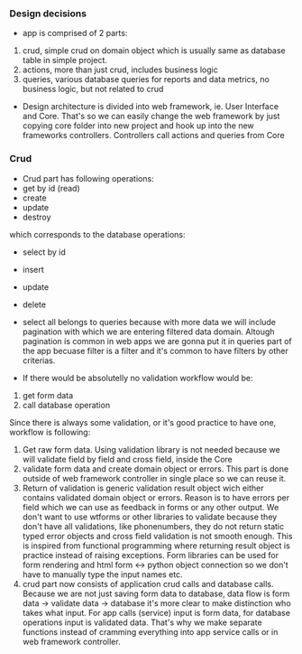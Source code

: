 ### Design decisions

- app is comprised of 2 parts:

1.  crud, simple crud on domain object which is usually same as database table in simple project.
2.  actions, more than just crud, includes business logic
3.  queries, various database queries for reports and data metrics, no business logic, but not related to crud

- Design architecture is divided into web framework, ie. User Interface and Core. That's so we can easily change the web framework by just copying core folder into new project and hook up into the new frameworks controllers. Controllers call actions and queries from Core

### Crud

- Crud part has following operations:
- get by id (read)
- create
- update
- destroy

which corresponds to the database operations:

- select by id
- insert
- update
- delete

- select all belongs to queries because with more data we will include pagination with which we are entering filtered data domain. Altough pagination is common in web apps we are gonna put it in queries part of the app becuase filter is a filter and it's common to have filters by other criterias.

- If there would be absolutelly no validation workflow would be:

1. get form data
2. call database operation

Since there is always some validation, or it's good practice to have one, workflow is following:

1. Get raw form data. Using validation library is not needed because we will validate field by field and cross field, inside the Core
2. validate form data and create domain object or errors. This part is done outside of web framework controller in single place so we can reuse it.
3. Return of validation is generic validation result object wich either contains validated domain object or errors. Reason is to have errors per field which we can use as feedback in forms or any other output. We don't want to use wtforms or other libraries to validate because they don't have all validations, like phonenumbers, they do not return static typed error objects and cross field validation is not smooth enough. This is inspired from functional programming where returning result object is practice instead of raising exceptions. Form libraries can be used for form rendering and html form <-> python object connection so we don't have to manually type the input names etc.
4. crud part now consists of application crud calls and database calls. Because we are not just saving form data to database, data flow is form data -> validate data -> database it's more clear to make distinction who takes what input. For app calls (service) input is form data, for database operations input is validated data. That's why we make separate functions instead of cramming everything into app service calls or in web framework controller.
